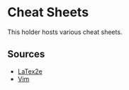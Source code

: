 # Cheat Sheets

This holder hosts various cheat sheets.

## Sources
*   [LaTex2e](https://wch.github.io/latexsheet/latexsheet.pdf)
*   [Vim](http://materials.ucsd.edu/doc/vim_cheat_sheet_for_programmers_screen.pdf)
